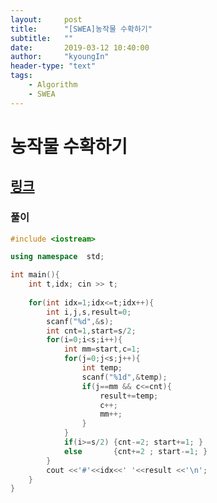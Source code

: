 ```yaml
---
layout:     post
title:      "[SWEA]농작물 수확하기"
subtitle:   ""
date:       2019-03-12 10:40:00
author:     "kyoungIn"
header-type: "text"
tags:
    - Algorithm
    - SWEA
---
```

# 농작물 수확하기

## [링크](https://www.swexpertacademy.com/main/talk/solvingClub/problemView.do?contestProbId=AV7GLXqKAWYDFAXB&solveclubId=AV6kld8aisgDFASb&problemBoxTitle=%EC%82%BC%EC%84%B1%EC%8B%9C%ED%97%98%EB%8C%80%EB%B9%84+%EA%B8%B0%EB%B3%B8%EB%AC%B8%EC%A0%9C%EB%AA%A8%EC%9D%8C%28%EB%82%9C%EC%9D%B4%EB%8F%84+1~3%29&problemBoxCnt=15&probBoxId=AV6kld8aiskDFASb)

### 풀이 

```cpp
#include <iostream>

using namespace  std;

int main(){
    int t,idx; cin >> t;
    
    for(int idx=1;idx<=t;idx++){
        int i,j,s,result=0;
        scanf("%d",&s);
        int cnt=1,start=s/2;
        for(i=0;i<s;i++){
            int mm=start,c=1;
            for(j=0;j<s;j++){
                int temp;
                scanf("%1d",&temp);
                if(j==mm && c<=cnt){
                    result+=temp;
                    c++;
                    mm++;
                }
            }
            if(i>=s/2) {cnt-=2; start+=1; }
            else       {cnt+=2 ; start-=1; }
        }
        cout <<'#'<<idx<<' '<<result <<'\n';
    }
}

```


